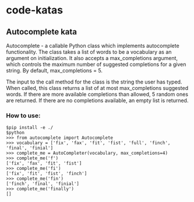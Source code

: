 # code-katas

## Autocomplete kata
Autocomplete - a callable Python class which implements autocomplete functionality. The class takes a list of words to be a vocabulary as an argument on initialization. It also accepts a max_completions argument, which controls the maximum number of suggested completions for a given string. By default, max_completions = 5.

The input to the call method for the class is the string the user has typed. When called, this class returns a list of at most max_completions suggested words. If there are more available completions than allowed, 5 random ones are returned. If there are no completions available, an empty list is returned.

### How to use:
```
$pip install -e ./
$python
>>> from autocomplete import Autocomplete
>>> vocabulary = ['fix', 'fax', 'fit', 'fist', 'full', 'finch', 'final', 'finial']
>>> complete_me = AutoCompleter(vocabulary, max_completions=4)
>>> complete_me('f')
['fix', 'fax', 'fit', 'fist']
>>> complete_me('fi')
['fix', 'fit', 'fist', 'finch']
>>> complete_me('fin')
['finch', 'final', 'finial']
>>> complete_me('finally')
[]
```
